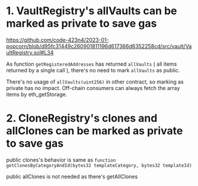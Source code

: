 # 1. VaultRegistry's allVaults can be marked as private to save gas

https://github.com/code-423n4/2023-01-popcorn/blob/d95fc31449c260901811196d617366d6352258cd/src/vault/VaultRegistry.sol#L34

As function `getRegisteredAddresses` has returned `allVaults` ( all items returned by a single call ), there's no need to mark `allVaults` as public.

There's no usage of `allVaults(uint256)` in other contract, so marking as private has no impact.
Off-chain consumers can always fetch the array items by eth_getStorage.

# 2. CloneRegistry's clones and allClones can be marked as private to save gas

public clones's behavior is same as   `function getClonesByCategoryAndId(bytes32 templateCategory, bytes32 templateId)`

public allClones is not needed as there's getAllClones
